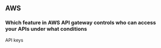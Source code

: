 ## AWS

### Which feature in AWS API gateway controls who can access your APIs under what conditions

API keys
